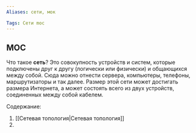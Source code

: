```yaml
---
Aliases: сети, мок

Tags: Сети moc
---
```





## MOC

Что такое **сеть**? 
Это совокупность устройств и систем, которые подключены друг к другу (логически или физически) и общающихся между собой. Сюда можно отнести сервера, компьютеры, телефоны, маршрутизаторы и так далее. Размер этой сети может достигать размера Интернета, а может состоять всего из двух устройств, соединенных между собой кабелем. 

Содержание:
1. [[Сетевая топология|Сетевая топология]] 
2. 